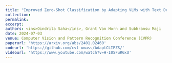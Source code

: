 ```yaml
---
title: "Improved Zero-Shot Classification by Adapting VLMs with Text Descriptions"
collection: 
permalink: 
excerpt: 
authors: <ins>Oindrila Saha</ins>, Grant Van Horn and Subhransu Maji
date: 2024-07-03
venue: Computer Vision and Pattern Recognition Conference (CVPR)
paperurl: 'https://arxiv.org/abs/2401.02460'
codeurl: 'https://github.com/cvl-umass/AdaptCLIPZS/'
videourl: 'https://www.youtube.com/watch?v=H-I0SFuRGxU'
---
```

